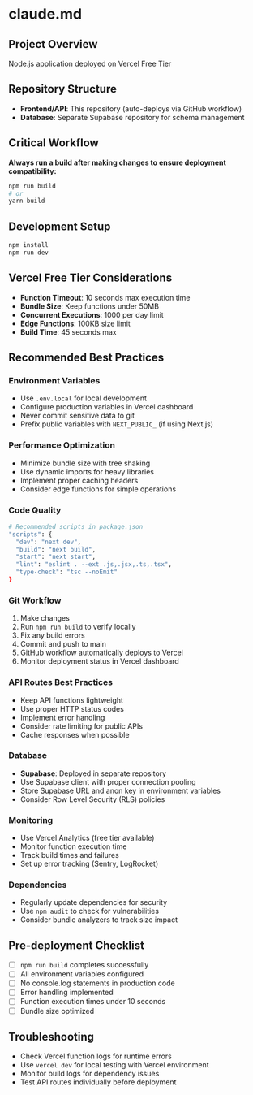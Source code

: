 # claude.md

## Project Overview
Node.js application deployed on Vercel Free Tier

## Repository Structure
- **Frontend/API**: This repository (auto-deploys via GitHub workflow)
- **Database**: Separate Supabase repository for schema management

## Critical Workflow
**Always run a build after making changes to ensure deployment compatibility:**
```bash
npm run build
# or
yarn build
```

## Development Setup
```bash
npm install
npm run dev
```

## Vercel Free Tier Considerations
- **Function Timeout**: 10 seconds max execution time
- **Bundle Size**: Keep functions under 50MB
- **Concurrent Executions**: 1000 per day limit
- **Edge Functions**: 100KB size limit
- **Build Time**: 45 seconds max

## Recommended Best Practices

### Environment Variables
- Use `.env.local` for local development
- Configure production variables in Vercel dashboard
- Never commit sensitive data to git
- Prefix public variables with `NEXT_PUBLIC_` (if using Next.js)

### Performance Optimization
- Minimize bundle size with tree shaking
- Use dynamic imports for heavy libraries
- Implement proper caching headers
- Consider edge functions for simple operations

### Code Quality
```bash
# Recommended scripts in package.json
"scripts": {
  "dev": "next dev",
  "build": "next build",
  "start": "next start",
  "lint": "eslint . --ext .js,.jsx,.ts,.tsx",
  "type-check": "tsc --noEmit"
}
```

### Git Workflow
1. Make changes
2. Run `npm run build` to verify locally
3. Fix any build errors
4. Commit and push to main
5. GitHub workflow automatically deploys to Vercel
6. Monitor deployment status in Vercel dashboard

### API Routes Best Practices
- Keep API functions lightweight
- Use proper HTTP status codes
- Implement error handling
- Consider rate limiting for public APIs
- Cache responses when possible

### Database
- **Supabase**: Deployed in separate repository
- Use Supabase client with proper connection pooling
- Store Supabase URL and anon key in environment variables
- Consider Row Level Security (RLS) policies

### Monitoring
- Use Vercel Analytics (free tier available)
- Monitor function execution time
- Track build times and failures
- Set up error tracking (Sentry, LogRocket)

### Dependencies
- Regularly update dependencies for security
- Use `npm audit` to check for vulnerabilities
- Consider bundle analyzers to track size impact

## Pre-deployment Checklist
- [ ] `npm run build` completes successfully
- [ ] All environment variables configured
- [ ] No console.log statements in production code
- [ ] Error handling implemented
- [ ] Function execution times under 10 seconds
- [ ] Bundle size optimized

## Troubleshooting
- Check Vercel function logs for runtime errors
- Use `vercel dev` for local testing with Vercel environment
- Monitor build logs for dependency issues
- Test API routes individually before deployment